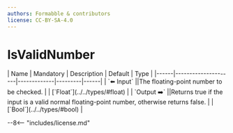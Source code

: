 ```yaml
---
authors: Formabble & contributors
license: CC-BY-SA-4.0
---
```



# IsValidNumber

<div class="sh-parameters" markdown="1">
| Name | Mandatory | Description | Default | Type |
|------|---------------------|-------------|---------|------|
| `⬅️ Input` ||The floating-point number to be checked. | | [`Float`](../../types/#float) |
| `Output ➡️` ||Returns true if the input is a valid normal floating-point number, otherwise returns false. | | [`Bool`](../../types/#bool) |

</div>



--8<-- "includes/license.md"

